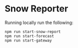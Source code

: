 # Snow Reporter

Running locally run the following:

```
npm run start-snow-report
npm run start-forecast
npm run start-gateway
```
